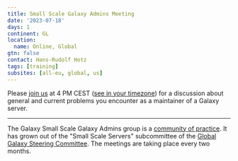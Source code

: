 ```yaml
---
title: Small Scale Galaxy Admins Meeting
date: '2023-07-18'
days: 1
continent: GL
location:
  name: Online, Global
gtn: false
contact: Hans-Rudolf Hotz
tags: [training]
subsites: [all-eu, global, us]
---
```




Please <a href="https://epfl.zoom.us/j/69775900853?pwd=R1gzbllUZzg0RFUrM0Mzd2MvczE3Zz09">join us</a> 
at 4 PM CEST (<a href="https://www.timeanddate.com/worldclock/fixedtime.html?msg=Small+Scale+Galaxy+Admins+Meeting&iso=20230718T16&p1=945&ah=1">see in your timezone</a>) 
for a discussion about general and current problems you encounter as a maintainer of a Galaxy server.



---

The Galaxy Small Scale Galaxy Admins group is a [community of practice](https://galaxyproject.org/community/practice/). It has grown out of the "Small Scale Servers" subcommittee of the [Global Galaxy Steering Committee](https://galaxyproject.org/community/steering/).
The meetings are taking place every two months. 



